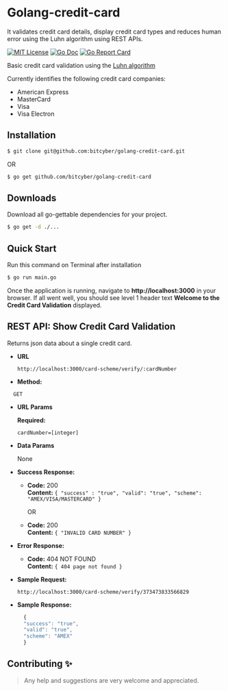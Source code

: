 # Golang-credit-card

It validates credit card details, display credit card types and reduces human
error using the Luhn algorithm using REST APIs.

[![MIT License](https://img.shields.io/badge/license-MIT-blue.svg?style=flat)](LICENSE)
[![Go Doc](https://img.shields.io/badge/go%20doc-read-blue.svg)](https://godoc.org/github.com/bitcyber/golang-credit-card)
[![Go Report Card](https://goreportcard.com/badge/github.com/bitcyber/golang-credit-card?style=flat-square)](https://goreportcard.com/report/github.com/bitcyber/golang-credit-card)

Basic credit card validation using the [Luhn algorithm](http://en.wikipedia.org/wiki/Luhn_algorithm)

Currently identifies the following credit card companies:

- American Express
- MasterCard
- Visa
- Visa Electron

## Installation

```bash
$ git clone git@github.com:bitcyber/golang-credit-card.git
```
OR

```bash
$ go get github.com/bitcyber/golang-credit-card
```



## Downloads

Download all go-gettable dependencies for your project.

```bash
$ go get -d ./... 
```

## Quick Start

Run this command on Terminal after installation
```bash
$ go run main.go
```

Once the application is running, navigate to **http://localhost:3000** in your browser. If all went well, you should see level 1 header text **Welcome to the Credit Card Validation** displayed.


**REST API: Show Credit Card Validation**
----
  Returns json data about a single credit card.

* **URL**

  ```http
  http://localhost:3000/card-scheme/verify/:cardNumber
  ```

* **Method:**
```http
  GET
  ```
  
*  **URL Params**

   **Required:**
 
   `cardNumber=[integer]`

* **Data Params**

  None

* **Success Response:**

  * **Code:** 200 <br />
    **Content:** `{ "success" : "true", "valid": "true", "scheme": "AMEX/VISA/MASTERCARD" }`

    OR

  * **Code:** 200  <br />
    **Content:** `{ "INVALID CARD NUMBER" }`
    
 
* **Error Response:**

  * **Code:** 404 NOT FOUND <br />
    **Content:** `{ 404 page not found }`


* **Sample Request:**
    ```http
    http://localhost:3000/card-scheme/verify/373473833566829
    ```

* **Sample Response:**


  ```javascript
    {
    "success": "true",
    "valid": "true",
    "scheme": "AMEX"
    }
  ```


## Contributing ✨
> Any help and suggestions are very welcome and appreciated.
